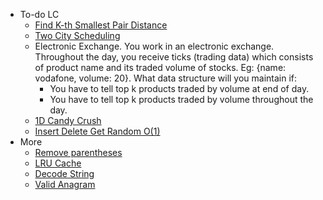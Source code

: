 - To-do LC
	- [Find K-th Smallest Pair Distance](https://leetcode.com/problems/find-k-th-smallest-pair-distance/)
	- [Two City Scheduling](https://leetcode.com/problems/two-city-scheduling/description/)
	- Electronic Exchange.
	  You work in an electronic exchange. Throughout the day, you receive ticks (trading data) which consists of 
	  product name and its traded volume of stocks. Eg: {name: vodafone, volume: 20}. What data structure will you 
	  maintain if:
	  * You have to tell top k products traded by volume at end of day.
	  * You have to tell top k products traded by volume throughout the day.
	- [1D Candy Crush](https://leetcode.com/discuss/interview-question/380650/Bloomberg-or-Phone-Screen-or-Candy-Crush-1D)
	- [Insert Delete Get Random O(1)](https://leetcode.com/problems/insert-delete-getrandom-o1/)
- More
	- [Remove parentheses](https://leetcode.com/discuss/interview-question/124551/)
	- [LRU Cache](https://leetcode.com/problems/lru-cache/)
	- [Decode String](https://leetcode.com/problems/decode-string/)
	- [Valid Anagram](https://leetcode.com/problems/valid-anagram/)